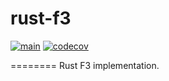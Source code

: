 # rust-f3

[![main](https://github.com/ChainSafe/rust-f3/actions/workflows/ci.yml/badge.svg)](https://github.com/ChainSafe/rust-f3/actions/workflows/ci.yml)
[![codecov](https://codecov.io/github/ChainSafe/rust-f3/graph/badge.svg?token=1O7ZUGM5GL)](https://codecov.io/github/ChainSafe/rust-f3)

========
Rust F3 implementation.
